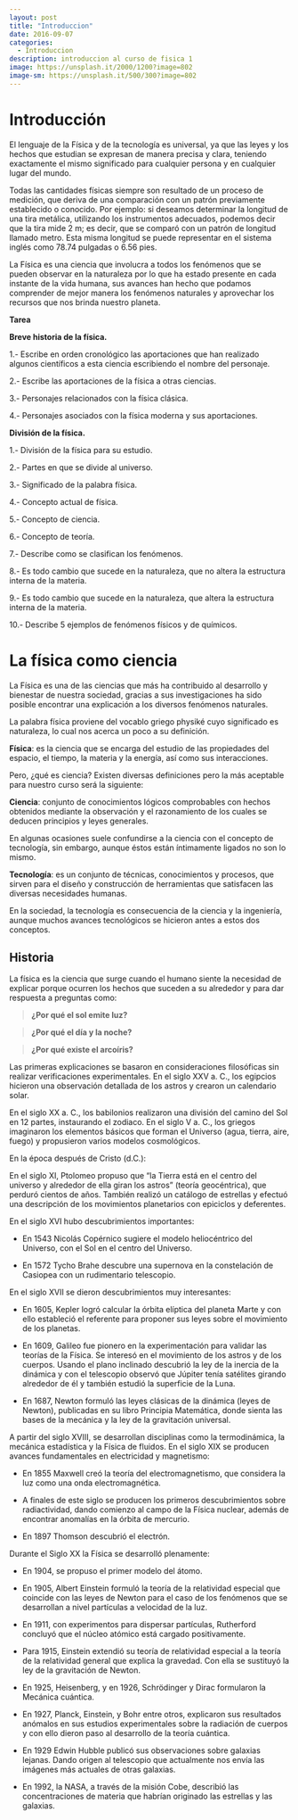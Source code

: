 ```yaml
---
layout: post
title: "Introduccion"
date: 2016-09-07
categories:
  - Introduccion
description: introduccion al curso de fisica 1
image: https://unsplash.it/2000/1200?image=802
image-sm: https://unsplash.it/500/300?image=802
---
```

Introducción 
=============

El lenguaje de la Física y de la tecnología es universal, ya que las leyes y los
hechos que estudian se expresan de manera precisa y clara, teniendo exactamente
el mismo significado para cualquier persona y en cualquier lugar del mundo.

Todas las cantidades físicas siempre son resultado de un proceso de medición,
que deriva de una comparación con un patrón previamente establecido o conocido.
Por ejemplo: si deseamos determinar la longitud de una tira metálica, utilizando
los instrumentos adecuados, podemos decir que la tira mide 2 m; es decir, que se
comparó con un patrón de longitud llamado metro. Esta misma longitud se puede
representar en el sistema inglés como 78.74 pulgadas o 6.56 pies.

La Física es una ciencia que involucra a todos los fenómenos que se pueden
observar en la naturaleza por lo que ha estado presente en cada instante de la
vida humana, sus avances han hecho que podamos comprender de mejor manera los
fenómenos naturales y aprovechar los recursos que nos brinda nuestro planeta.

**Tarea**

**Breve historia de la física.**

1.- Escribe en orden cronológico las aportaciones que han realizado algunos
científicos a esta ciencia escribiendo el nombre del personaje.

2.- Escribe las aportaciones de la física a otras ciencias.

3.- Personajes relacionados con la física clásica.

4.- Personajes asociados con la física moderna y sus aportaciones.

**División de la física.**

1.- División de la física para su estudio.

2.- Partes en que se divide al universo.

3.- Significado de la palabra física.

4.- Concepto actual de física.

5.- Concepto de ciencia.

6.- Concepto de teoría.

7.- Describe como se clasifican los fenómenos.

8.- Es todo cambio que sucede en la naturaleza, que no altera la estructura
interna de la materia.

9.- Es todo cambio que sucede en la naturaleza, que altera la estructura interna
de la materia.

10.- Describe 5 ejemplos de fenómenos físicos y de químicos.

La física como ciencia 
=======================

La Física es una de las ciencias que más ha contribuido al desarrollo y
bienestar de nuestra sociedad, gracias a sus investigaciones ha sido posible
encontrar una explicación a los diversos fenómenos naturales.

La palabra física proviene del vocablo griego physiké cuyo significado es
naturaleza, lo cual nos acerca un poco a su definición.

**Física**: es la ciencia que se encarga del estudio de las propiedades del
espacio, el tiempo, la materia y la energía, así como sus interacciones.

Pero, ¿qué es ciencia? Existen diversas definiciones pero la más aceptable para
nuestro curso será la siguiente:

**Ciencia**: conjunto de conocimientos lógicos comprobables con hechos obtenidos
mediante la observación y el razonamiento de los cuales se deducen principios y
leyes generales.

En algunas ocasiones suele confundirse a la ciencia con el concepto de
tecnología, sin embargo, aunque éstos están íntimamente ligados no son lo mismo.

**Tecnología**: es un conjunto de técnicas, conocimientos y procesos, que sirven
para el diseño y construcción de herramientas que satisfacen las diversas
necesidades humanas.

En la sociedad, la tecnología es consecuencia de la ciencia y la ingeniería,
aunque muchos avances tecnológicos se hicieron antes a estos dos conceptos.

Historia
--------

La física es la ciencia que surge cuando el humano siente la necesidad de
explicar porque ocurren los hechos que suceden a su alrededor y para dar
respuesta a preguntas como:

>   **¿Por qué el sol emite luz?**

>   **¿Por qué el día y la noche?**

>   **¿Por qué existe el arcoíris?**

Las primeras explicaciones se basaron en consideraciones filosóficas sin
realizar verificaciones experimentales. En el siglo XXV a. C., los egipcios
hicieron una observación detallada de los astros y crearon un calendario solar.

En el siglo XX a. C., los babilonios realizaron una división del camino del Sol
en 12 partes, instaurando el zodiaco. En el siglo V a. C., los griegos
imaginaron los elementos básicos que forman el Universo (agua, tierra, aire,
fuego) y propusieron varios modelos cosmológicos.

En la época después de Cristo (d.C.):

En el siglo XI, Ptolomeo propuso que “la Tierra está en el centro del universo y
alrededor de ella giran los astros” (teoría geocéntrica), que perduró cientos de
años. También realizó un catálogo de estrellas y efectuó una descripción de los
movimientos planetarios con epiciclos y deferentes.

En el siglo XVI hubo descubrimientos importantes:

-   En 1543 Nicolás Copérnico sugiere el modelo heliocéntrico del Universo, con
    el Sol en el centro del Universo.

-   En 1572 Tycho Brahe descubre una supernova en la constelación de Casiopea
    con un rudimentario telescopio.

En el siglo XVII se dieron descubrimientos muy interesantes:

-   En 1605, Kepler logró calcular la órbita elíptica del planeta Marte y con
    ello estableció el referente para proponer sus leyes sobre el movimiento de
    los planetas.

-   En 1609, Galileo fue pionero en la experimentación para validar las teorías
    de la Física. Se interesó en el movimiento de los astros y de los cuerpos.
    Usando el plano inclinado descubrió la ley de la inercia de la dinámica y
    con el telescopio observó que Júpiter tenía satélites girando alrededor de
    él y también estudió la superficie de la Luna.

-   En 1687, Newton formuló las leyes clásicas de la dinámica (leyes de Newton),
    publicadas en su libro Principia Matemática, donde sienta las bases de la
    mecánica y la ley de la gravitación universal.

A partir del siglo XVIII, se desarrollan disciplinas como la termodinámica, la
mecánica estadística y la Física de fluidos. En el siglo XIX se producen avances
fundamentales en electricidad y magnetismo:

-   En 1855 Maxwell creó la teoría del electromagnetismo, que considera la luz
    como una onda electromagnética.

-   A finales de este siglo se producen los primeros descubrimientos sobre
    radiactividad, dando comienzo al campo de la Física nuclear, además de
    encontrar anomalías en la órbita de mercurio.

-   En 1897 Thomson descubrió el electrón.

Durante el Siglo XX la Física se desarrolló plenamente:

-   En 1904, se propuso el primer modelo del átomo.

-   En 1905, Albert Einstein formuló la teoría de la relatividad especial que
    coincide con las leyes de Newton para el caso de los fenómenos que se
    desarrollan a nivel partículas a velocidad de la luz.

-   En 1911, con experimentos para dispersar partículas, Rutherford concluyó que
    el núcleo atómico está cargado positivamente.

-   Para 1915, Einstein extendió su teoría de relatividad especial a la teoría
    de la relatividad general que explica la gravedad. Con ella se sustituyó la
    ley de la gravitación de Newton.

-   En 1925, Heisenberg, y en 1926, Schrödinger y Dirac formularon la Mecánica
    cuántica.

-   En 1927, Planck, Einstein, y Bohr entre otros, explicaron sus resultados
    anómalos en sus estudios experimentales sobre la radiación de cuerpos y con
    ello dieron paso al desarrollo de la teoría cuántica.

-   En 1929 Edwin Hubble publicó sus observaciones sobre galaxias lejanas. Dando
    origen al telescopio que actualmente nos envía las imágenes más actuales de
    otras galaxias.

-   En 1992, la NASA, a través de la misión Cobe, describió las concentraciones
    de materia que habrían originado las estrellas y las galaxias.
